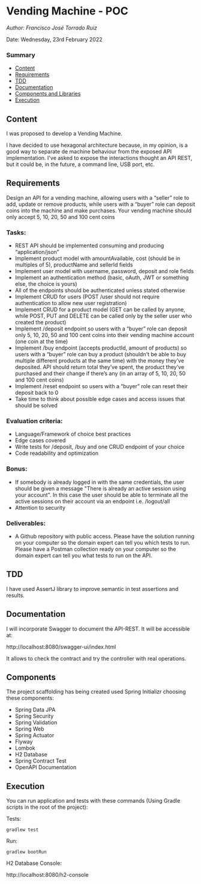 # Vending Machine - POC

_Author: Francisco José Torrado Ruiz_

Date: Wednesday, 23rd February 2022

### Summary

- [Content](#Content)
- [Requirements](#Requirements)
- [TDD](#TDD)
- [Documentation](#Documentation)
- [Components and Libraries](#Components)
- [Execution](#Execution)

## Content

I was proposed to develop a Vending Machine.

I have decided to use hexagonal architecture because, in my opinion, is a good way to separate de machine behaviour from
the exposed API implementation. I've asked to expose the interactions thought an API REST, but it could be, in the
future, a command line, USB port, etc.

## Requirements

Design an API for a vending machine, allowing users with a “seller” role to add, update
or remove products, while users with a “buyer” role can deposit coins into the machine
and make purchases. Your vending machine should only accept 5, 10, 20, 50 and 100
cent coins

### Tasks:
 - REST API should be implemented consuming and producing “application/json”
 - Implement product model with amountAvailable, cost (should be in multiples of 5), productName and sellerId fields
 - Implement user model with username, password, deposit and role fields
 - Implement an authentication method (basic, oAuth, JWT or something else, the choice is yours)
 - All of the endpoints should be authenticated unless stated otherwise
 - Implement CRUD for users (POST /user should not require authentication to allow new user registration)
 - Implement CRUD for a product model (GET can be called by anyone, while POST, PUT and DELETE can be called only by the seller user who created the product)
 - Implement /deposit endpoint so users with a “buyer” role can deposit only 5, 10, 20, 50 and 100 cent coins into their vending machine account (one coin at the time)
 - Implement /buy endpoint (accepts productId, amount of products) so users with a “buyer” role can buy a product (shouldn't be able to buy multiple different products at the same time) with the money they’ve deposited. API should return total they’ve spent, the product they’ve purchased and their change if there’s any (in an array of 5, 10, 20, 50 and 100 cent coins)
 - Implement /reset endpoint so users with a “buyer” role can reset their deposit back to 0
 - Take time to think about possible edge cases and access issues that should be solved

### Evaluation criteria:
 - Language/Framework of choice best practices
 - Edge cases covered
 - Write tests for /deposit, /buy and one CRUD endpoint of your choice
 - Code readability and optimization

### Bonus:
 - If somebody is already logged in with the same credentials, the user should be given a message "There is already an active session using your account". In this case the user should be able to terminate all the active sessions on their account via an endpoint i.e. /logout/all
 - Attention to security

### Deliverables:
 - A Github repository with public access. Please have the solution running on your computer so the domain expert can tell you which tests to run. Please have a Postman collection ready on your computer so the domain expert can tell you what tests to run on the API.

## TDD

I have used AssertJ library to improve semantic in test assertions and results.

## Documentation

I will incorporate Swagger to document the API-REST. It will be accessible at:

http://localhost:8080/swagger-ui/index.html

It allows to check the contract and try the controller with real operations.

## Components

The project scaffolding has being created used Spring Initializr choosing these components:

- Spring Data JPA
- Spring Security
- Spring Validation
- Spring Web
- Spring Actuator
- Flyway
- Lombok
- H2 Database
- Spring Contract Test
- OpenAPI Documentation

## Execution

You can run application and tests with these commands (Using Gradle scripts in the root of the project):

Tests:

``
gradlew test
``

Run:

``
gradlew bootRun
``

H2 Database Console:

http://localhost:8080/h2-console

